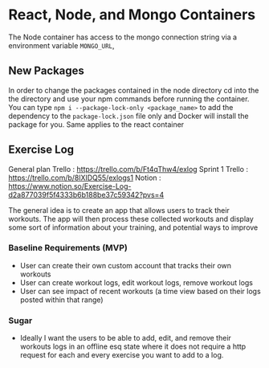 # React, Node, and Mongo Containers
The Node container has access to the mongo connection string via a environment variable `MONGO_URL`, 


## New Packages
In order to change the packages contained in the node directory cd into the the directory and use your npm commands before running the container.
You can type `npm i --package-lock-only <package_name>` to add the dependency to the `package-lock.json` file only and Docker will install the package for you. Same applies to the react container

## Exercise Log
General plan Trello : https://trello.com/b/Ft4qThw4/exlog
Sprint 1 Trello : https://trello.com/b/8lXIDQ55/exlogs1
Notion : https://www.notion.so/Exercise-Log-d2a877039f5f4333b6b188be37c59342?pvs=4

The general idea is to create an app that allows users to track their workouts. The app will then  process these collected workouts and display some sort of information about your training, and potential ways to improve

### Baseline Requirements (MVP)
* User can create their own custom account that tracks their own workouts
* User can create workout logs, edit workout logs, remove workout logs
* User can see impact of recent workouts (a time view based on their logs posted within that range)

### Sugar
* Ideally I want the users to be able to add, edit, and remove their workouts logs in an offline esq state where it does not require a http request for each and every exercise you want to add to a log. 
